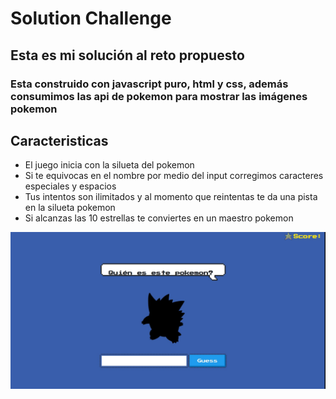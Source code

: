 # Solution Challenge

## Esta es mi solución al reto propuesto

### Esta construido con javascript puro, html y css, además consumimos las api de pokemon para mostrar las imágenes pokemon


## Caracteristicas

- El juego inicia con la silueta del pokemon
- Si te equivocas en el nombre por medio del input corregimos caracteres especiales y espacios
- Tus intentos son ilimitados y al momento que reintentas te da una pista en la silueta pokemon
- Si alcanzas las 10 estrellas te conviertes en un maestro pokemon


![Image text](indexPokemon.jpg)

